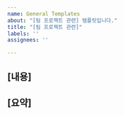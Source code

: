 ```yaml
---
name: General Templates
about: "[팀 프로젝트 관련] 템플릿입니다."
title: "[팀 프로젝트 관련]"
labels: ''
assignees: ''

---
```


## [내용]


## [요약]
